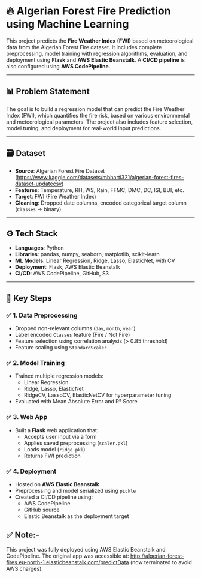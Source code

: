 # 🔥 Algerian Forest Fire Prediction using Machine Learning

This project predicts the **Fire Weather Index (FWI)** based on meteorological data from the Algerian Forest Fire dataset. It includes complete preprocessing, model training with regression algorithms, evaluation, and deployment using **Flask** and **AWS Elastic Beanstalk**. A **CI/CD pipeline** is also configured using **AWS CodePipeline**.

---

## 📊 Problem Statement

The goal is to build a regression model that can predict the Fire Weather Index (FWI), which quantifies the fire risk, based on various environmental and meteorological parameters. The project also includes feature selection, model tuning, and deployment for real-world input predictions.

---

## 🗃 Dataset

- **Source**: Algerian Forest Fire Dataset (https://www.kaggle.com/datasets/mbharti321/algerian-forest-fires-dataset-updatecsv)
- **Features**: Temperature, RH, WS, Rain, FFMC, DMC, DC, ISI, BUI, etc.
- **Target**: FWI (Fire Weather Index)
- **Cleaning**: Dropped date columns, encoded categorical target column (`Classes` → binary).

---

## ⚙️ Tech Stack

- **Languages**: Python
- **Libraries**: pandas, numpy, seaborn, matplotlib, scikit-learn
- **ML Models**: Linear Regression, Ridge, Lasso, ElasticNet, with CV
- **Deployment**: Flask, AWS Elastic Beanstalk
- **CI/CD**: AWS CodePipeline, GitHub, S3

---

## 📌 Key Steps

### ✅ 1. Data Preprocessing
- Dropped non-relevant columns (`day`, `month`, `year`)
- Label encoded `Classes` feature (Fire / Not Fire)
- Feature selection using correlation analysis (> 0.85 threshold)
- Feature scaling using `StandardScaler`

### ✅ 2. Model Training
- Trained multiple regression models:
  - Linear Regression
  - Ridge, Lasso, ElasticNet
  - RidgeCV, LassoCV, ElasticNetCV for hyperparameter tuning
- Evaluated with Mean Absolute Error and R² Score

### ✅ 3. Web App
- Built a **Flask** web application that:
  - Accepts user input via a form
  - Applies saved preprocessing (`scaler.pkl`)
  - Loads model (`ridge.pkl`)
  - Returns FWI prediction

### ✅ 4. Deployment
- Hosted on **AWS Elastic Beanstalk**
- Preprocessing and model serialized using `pickle`
- Created a CI/CD pipeline using:
  - AWS CodePipeline
  - GitHub source
  - Elastic Beanstalk as the deployment target


## ✅ Note:-
This project was fully deployed using AWS Elastic Beanstalk and CodePipeline.
The original app was accessible at: http://algerian-forest-fires.eu-north-1.elasticbeanstalk.com/predictData (now terminated to avoid AWS charges).

